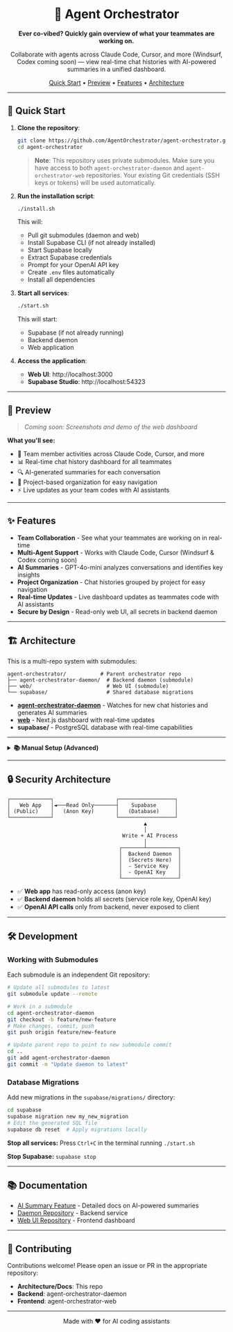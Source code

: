 <div align="center">

# 🤖 Agent Orchestrator

**Ever co-vibed? Quickly gain overview of what your teammates are working on.**

Collaborate with agents across Claude Code, Cursor, and more (Windsurf, Codex coming soon) — view real-time chat histories with AI-powered summaries in a unified dashboard.

[Quick Start](#-quick-start) • [Preview](#-preview) • [Features](#-features) • [Architecture](#-architecture)

</div>

---

## 🚀 Quick Start

1. **Clone the repository**:
   ```bash
   git clone https://github.com/AgentOrchestrator/agent-orchestrator.git
   cd agent-orchestrator
   ```

   > **Note**: This repository uses private submodules. Make sure you have access to both `agent-orchestrator-daemon` and `agent-orchestrator-web` repositories. Your existing Git credentials (SSH keys or tokens) will be used automatically.

2. **Run the installation script**:
   ```bash
   ./install.sh
   ```

   This will:
   - Pull git submodules (daemon and web)
   - Install Supabase CLI (if not already installed)
   - Start Supabase locally
   - Extract Supabase credentials
   - Prompt for your OpenAI API key
   - Create `.env` files automatically
   - Install all dependencies

3. **Start all services**:
   ```bash
   ./start.sh
   ```

   This will start:
   - Supabase (if not already running)
   - Backend daemon
   - Web application

4. **Access the application**:
   - **Web UI**: http://localhost:3000
   - **Supabase Studio**: http://localhost:54323

---

## 📸 Preview

> _Coming soon: Screenshots and demo of the web dashboard_

**What you'll see:**
- 👥 Team member activities across Claude Code, Cursor, and more
- 📊 Real-time chat history dashboard for all teammates
- 🔍 AI-generated summaries for each conversation
- 📁 Project-based organization for easy navigation
- ⚡ Live updates as your team codes with AI assistants

---

## ✨ Features

- **Team Collaboration** - See what your teammates are working on in real-time
- **Multi-Agent Support** - Works with Claude Code, Cursor (Windsurf & Codex coming soon)
- **AI Summaries** - GPT-4o-mini analyzes conversations and identifies key insights
- **Project Organization** - Chat histories grouped by project for easy navigation
- **Real-time Updates** - Live dashboard updates as teammates code with AI assistants
- **Secure by Design** - Read-only web UI, all secrets in backend daemon

---

## 🏗️ Architecture

This is a multi-repo system with submodules:

```
agent-orchestrator/           # Parent orchestrator repo
├── agent-orchestrator-daemon/  # Backend daemon (submodule)
├── web/                        # Web UI (submodule)
└── supabase/                   # Shared database migrations
```

- **[agent-orchestrator-daemon](./agent-orchestrator-daemon/)** - Watches for new chat histories and generates AI summaries
- **[web](./web/)** - Next.js dashboard with real-time updates
- **supabase/** - PostgreSQL database with real-time capabilities

---

<details>
<summary><b>📚 Manual Setup (Advanced)</b></summary>

<br>

#### 1. Pull Submodules

```bash
git submodule update --init --recursive
```

#### 2. Install Supabase CLI

macOS:
```bash
brew install supabase/tap/supabase
```

Linux:
```bash
curl -fsSL https://supabase.com/install.sh | sh
```

#### 3. Start Supabase

```bash
supabase start
```

#### 4. Configure Environment Variables

Create `.env` files in the following locations:

**Root `.env`**:
```env
SUPABASE_URL=http://127.0.0.1:54321
SUPABASE_ANON_KEY=<from supabase status>
SUPABASE_SERVICE_ROLE_KEY=<from supabase status>
```

**`agent-orchestrator-daemon/.env`**:
```env
SUPABASE_URL=http://127.0.0.1:54321
SUPABASE_KEY=<anon_key from supabase status>
SUPABASE_SERVICE_ROLE_KEY=<service_role_key from supabase status>
OPENAI_API_KEY=<your_openai_api_key>
```

**`web/.env.local`**:
```env
NEXT_PUBLIC_SUPABASE_URL=http://127.0.0.1:54321
NEXT_PUBLIC_SUPABASE_ANON_KEY=<anon_key from supabase status>
```

#### 5. Install Dependencies

```bash
# Web dependencies
cd web && npm install && cd ..

# Daemon dependencies
cd agent-orchestrator-daemon && npm install && cd ..
```

#### 6. Start Services

In separate terminals:

```bash
# Terminal 1: Daemon
cd agent-orchestrator-daemon
npm run dev

# Terminal 2: Web
cd web
npm run dev
```

</details>

---

## 🔒 Security Architecture

```
┌─────────────┐                    ┌──────────────────┐
│   Web App   │◄───Read Only───────┤    Supabase      │
│ (Public)    │   (Anon Key)       │   (Database)     │
└─────────────┘                    └──────────────────┘
                                            ▲
                                            │
                                     Write + AI Process
                                            │
                                    ┌───────┴──────────┐
                                    │  Backend Daemon  │
                                    │  (Secrets Here)  │
                                    │  - Service Key   │
                                    │  - OpenAI Key    │
                                    └──────────────────┘
```

- ✅ **Web app** has read-only access (anon key)
- ✅ **Backend daemon** holds all secrets (service role key, OpenAI key)
- ✅ **OpenAI API calls** only from backend, never exposed to client

---

## 🛠️ Development

### Working with Submodules

Each submodule is an independent Git repository:

```bash
# Update all submodules to latest
git submodule update --remote

# Work in a submodule
cd agent-orchestrator-daemon
git checkout -b feature/new-feature
# Make changes, commit, push
git push origin feature/new-feature

# Update parent repo to point to new submodule commit
cd ..
git add agent-orchestrator-daemon
git commit -m "Update daemon to latest"
```

### Database Migrations

Add new migrations in the `supabase/migrations/` directory:

```bash
cd supabase
supabase migration new my_new_migration
# Edit the generated SQL file
supabase db reset  # Apply migrations locally
```

**Stop all services:** Press `Ctrl+C` in the terminal running `./start.sh`

**Stop Supabase:** `supabase stop`

---

## 📚 Documentation

- [AI Summary Feature](./AI_SUMMARY_README.md) - Detailed docs on AI-powered summaries
- [Daemon Repository](https://github.com/AgentOrchestrator/agent-orchestrator-daemon) - Backend service
- [Web UI Repository](https://github.com/AgentOrchestrator/agent-orchestrator-web) - Frontend dashboard

---

## 🤝 Contributing

Contributions welcome! Please open an issue or PR in the appropriate repository:
- **Architecture/Docs**: This repo
- **Backend**: agent-orchestrator-daemon
- **Frontend**: agent-orchestrator-web

---

<div align="center">

Made with ❤️ for AI coding assistants

</div>
